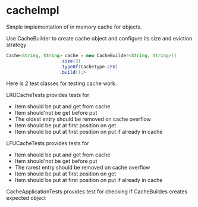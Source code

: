 # cacheImpl
Simple implementation of in memory cache for objects. 

Use CacheBuilder to create cache object and configure its size and eviction strategy 

```Java
Cache<String, String> cache = new CacheBuilder<String, String>()
                    .size(3)
                    .typeOf(CacheType.LFU)
                    .build();>
```

Here is 2 test classes for testing cache work. 

LRUCacheTests provides tests for 
* Item should be put and get from cache
* Item should'not be get before put
* The oldest entry should be removed on cache overflow
* Item should be put at first position on get
* Item should be put at first position on put if already in cache

LFUCacheTests provides tests for 
* Item should be put and get from cache
* Item should'not be get before put
* The rarest entry should be removed on cache overflow
* Item should be put at first position on get
* Item should be put at first position on put if already in cache

CacheApplicationTests provides test for checking if CacheBuildes creates expected object
